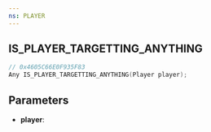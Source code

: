 ```yaml
---
ns: PLAYER
---
```

## IS_PLAYER_TARGETTING_ANYTHING

```c
// 0x4605C66E0F935F83
Any IS_PLAYER_TARGETTING_ANYTHING(Player player);
```

## Parameters
* **player**:
